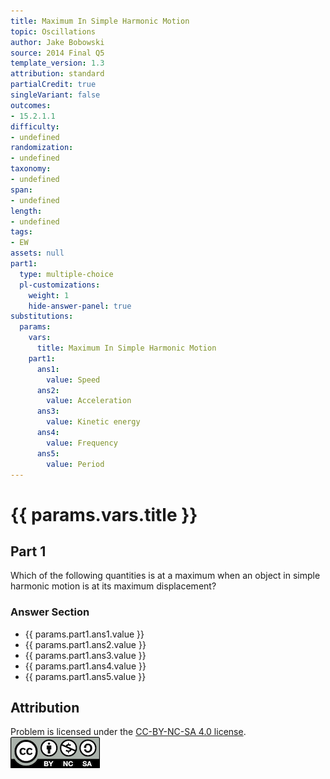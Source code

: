 ```yaml
---
title: Maximum In Simple Harmonic Motion
topic: Oscillations
author: Jake Bobowski
source: 2014 Final Q5
template_version: 1.3
attribution: standard
partialCredit: true
singleVariant: false
outcomes:
- 15.2.1.1
difficulty:
- undefined
randomization:
- undefined
taxonomy:
- undefined
span:
- undefined
length:
- undefined
tags:
- EW
assets: null
part1:
  type: multiple-choice
  pl-customizations:
    weight: 1
    hide-answer-panel: true
substitutions:
  params:
    vars:
      title: Maximum In Simple Harmonic Motion
    part1:
      ans1:
        value: Speed
      ans2:
        value: Acceleration
      ans3:
        value: Kinetic energy
      ans4:
        value: Frequency
      ans5:
        value: Period
---
```

# {{ params.vars.title }}

## Part 1

Which of the following quantities is at a maximum when an object in simple harmonic motion is at its maximum displacement?

### Answer Section

- {{ params.part1.ans1.value }}
- {{ params.part1.ans2.value }}
- {{ params.part1.ans3.value }}
- {{ params.part1.ans4.value }}
- {{ params.part1.ans5.value }}

## Attribution

Problem is licensed under the [CC-BY-NC-SA 4.0 license](https://creativecommons.org/licenses/by-nc-sa/4.0/).<br> ![The Creative Commons 4.0 license requiring attribution-BY, non-commercial-NC, and share-alike-SA license.](https://raw.githubusercontent.com/firasm/bits/master/by-nc-sa.png)